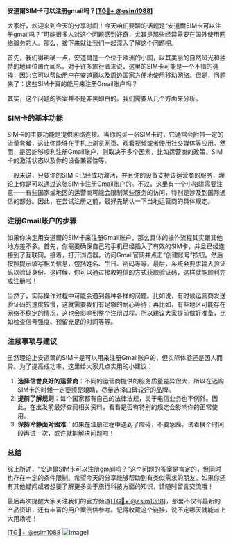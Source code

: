**安道爾SIM卡可以注册gmail吗？[[TG💪+ @esim1088](https://t.me/s/esim1088)]**

大家好，欢迎来到今天的分享时间！今天咱们要聊的话题是“安道爾SIM卡可以注册gmail吗？”可能很多人对这个问题感到好奇，尤其是那些经常需要在国外使用网络服务的人。那么，接下来就让我们一起深入了解这个问题吧。

首先，我们得明确一点，安道爾是一个位于欧洲的小国，以其美丽的自然风光和独特的地理位置而闻名。对于许多旅行者来说，这里的SIM卡可能是一个不错的选择，因为它可以帮助用户在安道爾以及周边国家方便地使用移动网络。但是，问题来了：这些SIM卡真的能用来注册Gmail账户吗？

其实，这个问题的答案并不是非黑即白的。我们需要从几个方面来分析。

### SIM卡的基本功能

SIM卡的主要功能是提供网络连接。当你购买一张SIM卡时，它通常会附带一定的流量套餐，这让你能够在手机上浏览网页、观看视频或者使用社交媒体等应用。然而，是否能够顺利注册Gmail账户，则取决于多个因素，比如运营商的政策、SIM卡的激活状态以及你的设备兼容性等。

一般来说，只要你的SIM卡已经成功激活，并且你的设备支持该运营商的服务，理论上你是可以通过这张SIM卡注册Gmail账户的。不过，这里有一个小陷阱需要注意——有些国家或地区的运营商可能会限制某些服务的访问，特别是涉及到国际通信的部分。因此，在尝试注册之前，最好先确认一下当地运营商的具体规定。

### 注册Gmail账户的步骤

如果你决定用安道爾的SIM卡来注册Gmail账户，那么具体的操作流程其实跟其他地方差不多。首先，你需要确保自己的手机已经插入了有效的SIM卡，并且已经连接到了互联网。接着，打开浏览器，访问Gmail官网并点击“创建账号”按钮。然后按照提示填写相关信息，包括姓名、生日、密码等等。最后，系统会要求输入验证码以验证身份。这时候，你可以通过接收短信的方式获取验证码，这样就能顺利完成注册啦！

当然了，实际操作过程中可能会遇到各种各样的问题。比如说，有时候运营商发送验证码的速度较慢，这就需要我们有足够的耐心等待；再比如，有些地区可能存在网络不稳定的情况，这也会影响到整个注册过程。所以建议大家提前做好准备，比如检查信号强度、预留充足的时间等等。

### 注意事项与建议

虽然理论上安道爾的SIM卡是可以用来注册Gmail账户的，但实际体验还是因人而异。为了提高成功率，这里给大家几点实用的小建议：

1. **选择信誉良好的运营商**：不同的运营商提供的服务质量差异很大，所以在选购SIM卡的时候一定要擦亮眼睛，尽量选择口碑较好的品牌。
2. **提前了解规则**：每个国家都有自己的法律法规，关于电信业务也不例外。因此，在出发前最好查阅相关资料，看看是否有特别的规定会影响你的正常使用。
3. **保持冷静面对困难**：如果在注册过程中遇到了障碍，不要急躁，试着换个时间段再试一次，或许就能解决问题啦！

### 总结

综上所述，“安道爾SIM卡可以注册gmail吗？”这个问题的答案是肯定的，但同时也存在一定的条件限制。希望今天的分享能够帮助到有类似需求的朋友。如果你还有其他疑问或者想要了解更多关于旅行科技方面的知识，请随时留言交流哦！

最后再次提醒大家关注我们的官方频道[[TG💪+ @esim1088](https://t.me/s/esim1088)]，那里不仅有最新的产品资讯，还有丰富的用户案例供参考。记得收藏这个链接，说不定哪天就能派上大用场呢！

[[TG💪+ @esim1088](https://t.me/s/esim1088) ![Image](https://i.postimg.cc/4NQfJmqS/Snipaste-2025-05-13-00-14-12.png)]